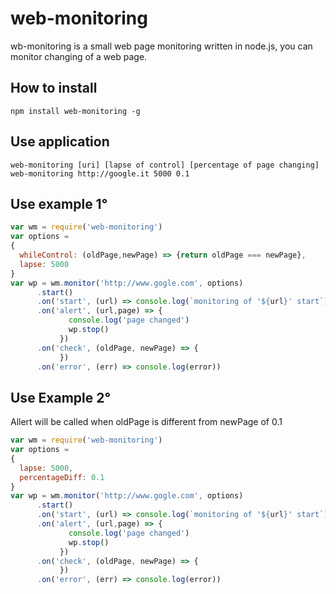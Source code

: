 # web-monitoring
wb-monitoring is a small web page monitoring written in node.js, you can monitor changing of a web page.

## How to install
`npm install web-monitoring -g`
## Use application
```
web-monitoring [uri] [lapse of control] [percentage of page changing]
web-monitoring http://google.it 5000 0.1
```

## Use example 1°
```javascript
var wm = require('web-monitoring')
var options = 
{ 
  whileControl: (oldPage,newPage) => {return oldPage === newPage},
  lapse: 5000
}
var wp = wm.monitor('http://www.gogle.com', options)
      .start()
      .on('start', (url) => console.log(`monitoring of '${url}' start`))
      .on('alert', (url,page) => {
             console.log('page changed')
             wp.stop()
           })
      .on('check', (oldPage, newPage) => {
           })
      .on('error', (err) => console.log(error))
``` 
## Use Example 2°
Allert will be called when oldPage is different from newPage of 0.1 
```javascript
var wm = require('web-monitoring')
var options = 
{ 
  lapse: 5000,
  percentageDiff: 0.1
}
var wp = wm.monitor('http://www.gogle.com', options)
      .start()
      .on('start', (url) => console.log(`monitoring of '${url}' start`))
      .on('alert', (url,page) => {
             console.log('page changed')
             wp.stop()
           })
      .on('check', (oldPage, newPage) => {
           })
      .on('error', (err) => console.log(error))
``` 

